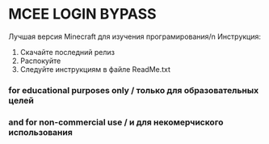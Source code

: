 # MCEE LOGIN BYPASS         

Лучшая версия Minecraft для изучения програмирования/n
Инструкция:
1. Скачайте последний релиз
2. Распокуйте
3. Следуйте инструкциям в файле ReadMe.txt

### for educational purposes only / только для образовательных целей
### and for non-commercial use   / и для некомерчиского использования
